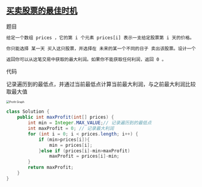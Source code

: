 ## [买卖股票的最佳时机](https://leetcode-cn.com/problems/best-time-to-buy-and-sell-stock/)

题目

```tex
给定一个数组 prices ，它的第 i 个元素 prices[i] 表示一支给定股票第 i 天的价格。

你只能选择 某一天 买入这只股票，并选择在 未来的某一个不同的日子 卖出该股票。设计一个算法来计算你所能获取的最大利润。

返回你可以从这笔交易中获取的最大利润。如果你不能获取任何利润，返回 0 。
```

代码

记录遍历到的最低点，并通过当前最低点计算当前最大利润，与之前最大利润比较取最大值

<img src="https://pic.leetcode-cn.com/cc4ef55d97cfef6f9215285c7573027c4b265c31101dd54e8555a7021c95c927-file_1555699418271" alt="Profit Graph" style="zoom:50%;" />

```java
class Solution {
    public int maxProfit(int[] prices) {
        int min = Integer.MAX_VALUE;// 记录遍历到的最低点
        int maxProfit = 0; // 记录最大利润
        for (int i = 0; i < prices.length; i++) {
            if (min>prices[i]){
                min = prices[i];
            }else if (prices[i]-min>maxProfit)
                maxProfit = prices[i]-min;
        }
        return maxProfit;
    }
}
```

